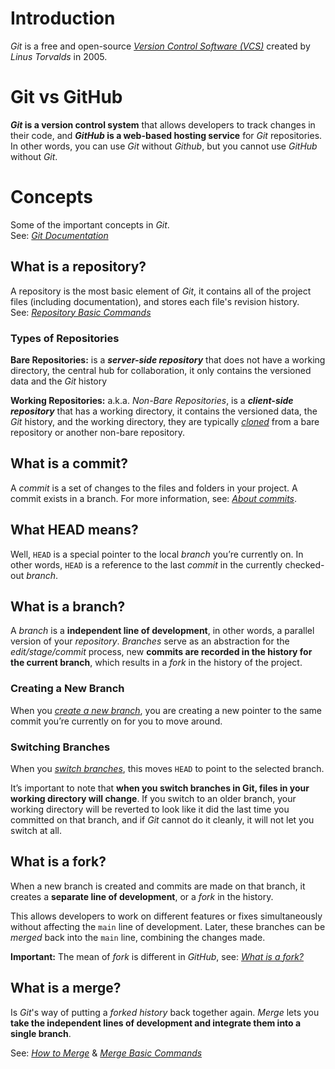 # Introduction
*Git* is a free and open-source [*Version Control Software (VCS)*](../../Concepts/Version_Control/README.md) created by *Linus Torvalds* in 2005.

# Git vs GitHub
***Git* is a version control system** that allows developers to track changes in their code, and ***GitHub* is a web-based hosting service** for *Git* repositories. In other words, you can use *Git* without *Github*, but you cannot use *GitHub* without *Git*.

# Concepts
Some of the important concepts in *Git*.  
See: [*Git Documentation*](https://git-scm.com/doc)

## What is a repository?  
A repository is the most basic element of *Git*, it contains all of the project files (including documentation), and stores each file's revision history.  
See: [*Repository Basic Commands*](Basic_Commands.md#repository)

### Types of Repositories
**Bare Repositories:** is a ***server-side repository*** that does not have a working directory, the central hub for collaboration, it only contains the versioned data and the *Git* history 

**Working  Repositories:** a.k.a. *Non-Bare Repositories*, is a ***client-side repository*** that has a working directory, it contains the versioned data, the *Git* history, and the working directory, they are typically [*cloned*](Basic_Commands.md#clone-an-existing-repository) from a bare repository or another non-bare repository.

## What is a commit?  
A *commit* is a set of changes to the files and folders in your project. A commit exists in a branch. For more information, see: [*About commits*](https://docs.github.com/en/pull-requests/committing-changes-to-your-project/creating-and-editing-commits/about-commits).

## What HEAD means?  
Well, `HEAD` is a special pointer to the local *branch* you’re currently on. In other words, `HEAD` is a reference to the last *commit* in the currently checked-out *branch*.

## What is a branch?  
A *branch* is a **independent line of development**, in other words, a parallel version of your *repository*. *Branches* serve as an abstraction for the *edit/stage/commit* process, new **commits are recorded in the history for the current branch**, which results in a *fork* in the history of the project.

### Creating a New Branch
When you [*create a new branch*](Basic_Commands.md#create-a-new-branch), you are creating a new pointer to the same commit you’re currently on for you to move around. 

### Switching Branches
When you [*switch branches*](Basic_Commands.md#switch-branch), this moves `HEAD` to point to the selected branch.

It’s important to note that **when you switch branches in Git, files in your working directory will change**. If you switch to an older branch, your working directory will be reverted to look like it did the last time you committed on that branch, and if *Git* cannot do it cleanly, it will not let you switch at all.

## What is a fork? 
When a new branch is created and commits are made on that branch, it creates a **separate line of development**, or a *fork* in the history. 

This allows developers to work on different features or fixes simultaneously without affecting the `main` line of development. Later, these branches can be *merged* back into the `main` line, combining the changes made.

**Important:** The mean of *fork* is different in *GitHub*, see: [*What is a fork?*](../Github/README.md#what-is-a-fork)

## What is a merge?
Is *Git*'s way of putting a *forked history* back together again. *Merge* lets you **take the independent lines of development and integrate them into a single branch**.

See: [*How to Merge*](How_To_Merge.md) & [*Merge Basic Commands*](Basic_Commands.md#merge)